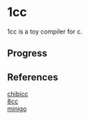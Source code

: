 # 1cc
1cc is a toy compiler for c.
## Progress

## References
[chibicc](https://github.com/rui314/chibicc)  
[8cc](https://github.com/rui314/8cc)  
[minigo](https://github.com/d0iasm/minigo)
